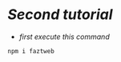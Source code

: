 <!-- Author: Daniel Benjamin Perez Morales -->
<!-- GitHub: https://github.com/DanielPerezMoralesDev13 -->
<!-- Email: danielperezdev@proton.me -->

# ***Second tutorial***

- *first execute this command*

```bash
npm i faztweb
```
